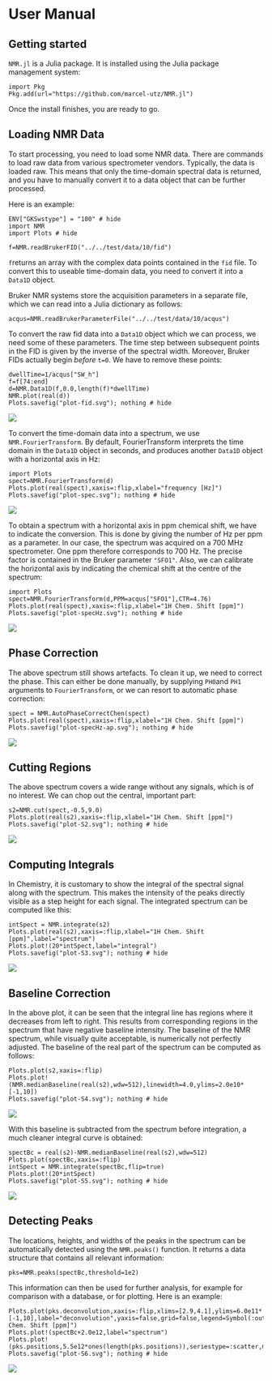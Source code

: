 # User Manual

## Getting started

`NMR.jl` is a Julia package. It is installed using the Julia
package management system:
```@julia
import Pkg
Pkg.add(url="https://github.com/marcel-utz/NMR.jl")
```

Once the install finishes, you are ready to go.

## Loading NMR Data
To start processing, you need to load some NMR data.
There are commands to load raw data from various spectrometer
vendors. Typically, the data is loaded raw. This means that
only the time-domain spectral data is returned, and you
have to manually convert it to a data object that can be further
processed.

Here is an example:
```@example brukerExpl
ENV["GKSwstype"] = "100" # hide
import NMR
import Plots # hide

f=NMR.readBrukerFID("../../test/data/10/fid")
```
`f`returns an array with the complex data points contained in the 
`fid` file. To convert this to useable time-domain data, 
you need to convert it into a `Data1D` object. 

Bruker NMR systems store the acquisition parameters in a separate file,
which we can read into a Julia dictionary as follows:
```@example brukerExpl
acqus=NMR.readBrukerParameterFile("../../test/data/10/acqus")
```
To convert the raw fid data into a `Data1D` object which we can process, 
we need some of these parameters. The time step between subsequent points
in the FID is given by the inverse of the spectral width. Moreover, Bruker
FIDs actually begin *before* ``t=0``. We have to remove these points:

```@example brukerExpl
dwellTime=1/acqus["SW_h"]
f=f[74:end]
d=NMR.Data1D(f,0.0,length(f)*dwellTime)
NMR.plot(real(d))
Plots.savefig("plot-fid.svg"); nothing # hide
```
![](plot-fid.svg)

To convert the time-domain data into a spectrum, we use `NMR.FourierTransform`. By default,
FourierTransform interprets the time domain in the `Data1D` object in seconds, and produces
another `Data1D` object with a horizontal axis in Hz:
```@example brukerExpl
import Plots
spect=NMR.FourierTransform(d)
Plots.plot(real(spect),xaxis=:flip,xlabel="frequency [Hz]")
Plots.savefig("plot-spec.svg"); nothing # hide
```
![](plot-spec.svg)

To obtain a spectrum with a horizontal axis in ppm chemical shift, we have 
to indicate the conversion. This is done by giving the number of Hz per ppm 
as a parameter. In our case, the spectrum was acquired on a 700 MHz spectrometer.
One ppm therefore corresponds to 700 Hz. The precise factor
is contained in the Bruker parameter `"SFO1"`. Also, we can calibrate the horizontal axis
by indicating the chemical shift at the centre of the spectrum:
```@example brukerExpl
import Plots
spect=NMR.FourierTransform(d,PPM=acqus["SFO1"],CTR=4.76)
Plots.plot(real(spect),xaxis=:flip,xlabel="1H Chem. Shift [ppm]")
Plots.savefig("plot-specHz.svg"); nothing # hide
```
![](plot-specHz.svg)

## Phase Correction
The above spectrum still shows artefacts. To clean it up, we need
to correct the phase. This can either be done manually,
by supplying `PH0`and `PH1` arguments to `FourierTransform`, or
we can resort to automatic phase correction:
```@example brukerExpl
spect = NMR.AutoPhaseCorrectChen(spect)
Plots.plot(real(spect),xaxis=:flip,xlabel="1H Chem. Shift [ppm]")
Plots.savefig("plot-specHz-ap.svg"); nothing # hide
```
![](plot-specHz-ap.svg)

## Cutting Regions
The above spectrum covers a wide range without any signals, which
is of no interest. We can chop out the central, important part:
```@example brukerExpl
s2=NMR.cut(spect,-0.5,9.0)
Plots.plot(real(s2),xaxis=:flip,xlabel="1H Chem. Shift [ppm]")
Plots.savefig("plot-S2.svg"); nothing # hide
```
![](plot-S2.svg)

## Computing Integrals
In Chemistry, it is customary to show the integral of the spectral signal
along with the spectrum. This makes the intensity of the peaks directly visible
as a step height for each signal. The integrated spectrum can be computed
like this:
```@example brukerExpl
intSpect = NMR.integrate(s2)
Plots.plot(real(s2),xaxis=:flip,xlabel="1H Chem. Shift [ppm]",label="spectrum")
Plots.plot!(20*intSpect,label="integral")
Plots.savefig("plot-S3.svg"); nothing # hide
```
![](plot-S3.svg)

## Baseline Correction
In the above plot, it can be seen that the integral line has regions where it decreases
from left to right. This results from corresponding regions in the spectrum that have negative baseline
intensity. The baseline of the NMR spectrum, while visually quite acceptable, is numerically
not perfectly adjusted. The baseline of the real part of the spectrum can be computed
as follows:
```@example brukerExpl
Plots.plot(s2,xaxis=:flip)
Plots.plot!(NMR.medianBaseline(real(s2),wdw=512),linewidth=4.0,ylims=2.0e10*[-1,10])
Plots.savefig("plot-S4.svg"); nothing # hide
```
![](plot-S4.svg)

With this baseline is subtracted from the spectrum before integration, a much cleaner
integral curve is obtained:
```@example brukerExpl
spectBc = real(s2)-NMR.medianBaseline(real(s2),wdw=512)
Plots.plot(spectBc,xaxis=:flip)
intSpect = NMR.integrate(spectBc,flip=true)
Plots.plot!(20*intSpect)
Plots.savefig("plot-S5.svg"); nothing # hide
```
![](plot-S5.svg)

## Detecting Peaks
The locations, heights, and widths of the peaks in the spectrum can be automatically
detected using the `NMR.peaks()` function. It returns a data structure that contains
all relevant information:
```@example brukerExpl
pks=NMR.peaks(spectBc,threshold=1e2)
```
This information can then be used for further analysis, for example for comparison
with a database, or for plotting. Here is an example:
```@example brukerExpl
Plots.plot(pks.deconvolution,xaxis=:flip,xlims=[2.9,4.1],ylims=6.0e11*[-1,10],label="deconvolution",yaxis=false,grid=false,legend=Symbol(:outer,:bottomright),minorticks=true,xlabel="1H Chem. Shift [ppm]")
Plots.plot!(spectBc+2.0e12,label="spectrum") 
Plots.plot!(pks.positions,5.5e12*ones(length(pks.positions)),seriestype=:scatter,marker=:vline,label="peaks")
Plots.savefig("plot-S6.svg"); nothing # hide
```
![](plot-S6.svg)


